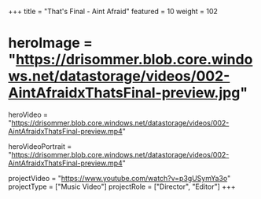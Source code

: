 +++
title = "That's Final - Aint Afraid"
featured = 10
weight = 102
# heroImage = "https://drisommer.blob.core.windows.net/datastorage/videos/002-AintAfraidxThatsFinal-preview.jpg"

heroVideo = "https://drisommer.blob.core.windows.net/datastorage/videos/002-AintAfraidxThatsFinal-preview.mp4"

heroVideoPortrait = "https://drisommer.blob.core.windows.net/datastorage/videos/002-AintAfraidxThatsFinal-preview.mp4"

projectVideo = "https://www.youtube.com/watch?v=p3gUSymYa3o"
projectType = ["Music Video"]
projectRole = ["Director", "Editor"]
+++
